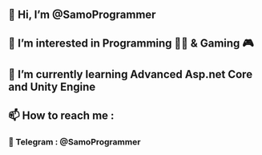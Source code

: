## 👋 Hi, I’m @SamoProgrammer
## 👀 I’m interested in Programming 👨‍💻 & Gaming 🎮
## 🌱 I’m currently learning Advanced Asp.net Core and Unity Engine
## 📫 How to reach me : 
### 📱 Telegram : @SamoProgrammer
